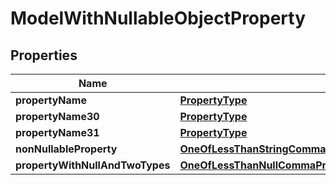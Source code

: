 
# ModelWithNullableObjectProperty

## Properties
Name | Type | Description | Notes
------------ | ------------- | ------------- | -------------
**propertyName** | [**PropertyType**](PropertyType.md) |  |  [optional]
**propertyName30** | [**PropertyType**](PropertyType.md) |  |  [optional]
**propertyName31** | [**PropertyType**](PropertyType.md) |  |  [optional]
**nonNullableProperty** | [**OneOfLessThanStringCommaNumberGreaterThan**](OneOfLessThanStringCommaNumberGreaterThan.md) |  |  [optional]
**propertyWithNullAndTwoTypes** | [**OneOfLessThanNullCommaPropertyTypeCommaOtherPropertyTypeGreaterThan**](OneOfLessThanNullCommaPropertyTypeCommaOtherPropertyTypeGreaterThan.md) |  |  [optional]



